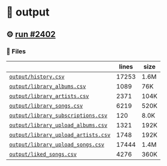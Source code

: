 # 📝  output 

## ⚙️ [run #2402](https://github.com/jwenerd/ytm-dl/actions/runs/11202005775)

### 📁 Files

|                                                                         |lines|size|
|-------------------------------------------------------------------------|-----|----|
|[`output/history.csv` ](output/history.csv)                              |17253|1.6M|
|[`output/library_albums.csv` ](output/library_albums.csv)                |1089 |76K |
|[`output/library_artists.csv` ](output/library_artists.csv)              |2371 |104K|
|[`output/library_songs.csv` ](output/library_songs.csv)                  |6219 |520K|
|[`output/library_subscriptions.csv` ](output/library_subscriptions.csv)  |120  |8.0K|
|[`output/library_upload_albums.csv` ](output/library_upload_albums.csv)  |1321 |192K|
|[`output/library_upload_artists.csv` ](output/library_upload_artists.csv)|1748 |192K|
|[`output/library_upload_songs.csv` ](output/library_upload_songs.csv)    |17444|1.4M|
|[`output/liked_songs.csv` ](output/liked_songs.csv)                      |4276 |360K|